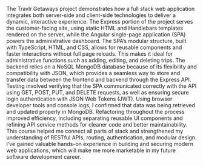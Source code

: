 The Travlr Getaways project demonstrates how a full stack web application integrates both server-side and client-side technologies to deliver a dynamic, interactive experience. The Express portion of the project serves the customer-facing site, using static HTML and Handlebars templates rendered on the server, while the Angular single-page application (SPA) powers the administrative dashboard. The SPA’s modular structure, built with TypeScript, HTML, and CSS, allows for reusable components and faster interactions without full page reloads. This makes it ideal for administrative functions such as adding, editing, and deleting trips. The backend relies on a NoSQL MongoDB database because of its flexibility and compatibility with JSON, which provides a seamless way to store and transfer data between the frontend and backend through the Express API.
Testing involved verifying that the SPA communicated correctly with the API using GET, POST, PUT, and DELETE requests, as well as ensuring secure login authentication with JSON Web Tokens (JWT). Using browser developer tools and console logs, I confirmed that data was being retrieved and updated properly in MongoDB. Refactoring throughout the process improved efficiency, including separating reusable UI components and refining API service methods for cleaner code and better maintainability. This course helped me connect all parts of stack and strengthened my understanding of RESTful APIs, routing, authentication, and modular design. I’ve gained valuable hands-on experience in building and securing modern web applications, which will make me more marketable in my future software development career. 

